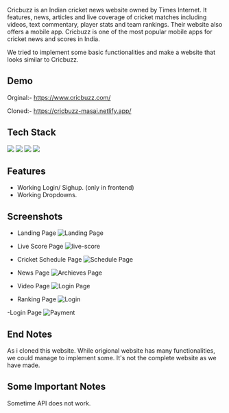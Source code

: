Cricbuzz is an Indian cricket news website owned by Times Internet. It features, news, articles and live coverage of cricket matches including videos, text commentary, player stats and team rankings. Their website also offers a mobile app.
Cricbuzz is one of the most popular mobile apps for cricket news and scores in India.

We tried to implement some basic functionalities and make a website that looks similar to Cricbuzz.



## Demo

Orginal:- https://www.cricbuzz.com/

Cloned:-  https://cricbuzz-masai.netlify.app/


## Tech Stack


<p>
   <img src="https://img.icons8.com/color/64/000000/javascript.png"/>
   <img src="https://img.icons8.com/color/64/000000/html-5.png"/>
   <img src="https://img.icons8.com/color/64/000000/css3.png" />
   <img src="https://img.icons8.com/color/64/000000/json.png"/>
</p>




## Features

- Working Login/ Sighup. (only in frontend)
- Working Dropdowns.


## Screenshots

- Landing Page
![Landing Page](https://github.com/MrScooby04/TyProject1/blob/main/projectview/Landing%20Page.png)

- Live Score Page
![live-score](https://github.com/MrScooby04/projectsrceenshot/blob/a86c8d38533fa5290660688941416c74616ee551/Live%20Score.png)

- Cricket Schedule Page
![Schedule Page](https://github.com/MrScooby04/projectsrceenshot/blob/a86c8d38533fa5290660688941416c74616ee551/Schedule%20Page.png)

- News Page
![Archieves Page](https://github.com/MrScooby04/projectsrceenshot/blob/a86c8d38533fa5290660688941416c74616ee551/News%20page.png)

- Video Page
![Login Page](https://github.com/MrScooby04/projectsrceenshot/blob/a86c8d38533fa5290660688941416c74616ee551/video%20page.png)


- Ranking Page
![Login](https://github.com/MrScooby04/projectsrceenshot/blob/a86c8d38533fa5290660688941416c74616ee551/Ranking.png)





-Login Page
![Payment](https://github.com/MrScooby04/projectsrceenshot/blob/a86c8d38533fa5290660688941416c74616ee551/Signup%20page.png)




## End Notes

As i cloned this website. While origional website has many functionalities, we could manage to implement some. It's not the complete website as we have made.








## Some Important Notes

Sometime API does not work.

